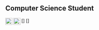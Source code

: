 ## Computer Science Student

[<img align="left" alt="portfolio" width="22px" src="https://github.com/Matthew-Harvey/Matthew-Harvey/Orion_browser-window.png" />]
[<img align="left" alt="linkedin" width="22px" src="https://github.com/Matthew-Harvey/Matthew-Harvey/Orion_linkedin.png" />]
